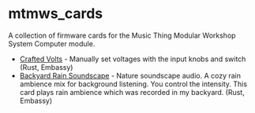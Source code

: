 # mtmws_cards

A collection of firmware cards for the Music Thing Modular Workshop System Computer module.

 * [Crafted Volts](crafted_volts) - Manually set voltages with the input knobs and switch (Rust, Embassy)
 * [Backyard Rain Soundscape](backyard_rain) - Nature soundscape audio. A cozy rain ambience mix for background listening. You control the intensity. This card plays rain ambience which was recorded in my backyard. (Rust, Embassy)

